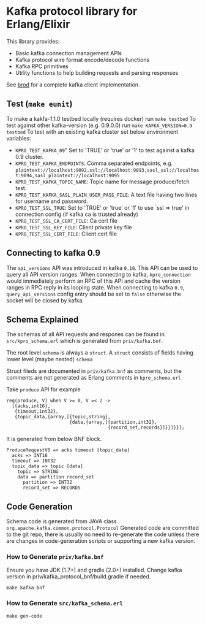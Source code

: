 # Kafka protocol library for Erlang/Elixir

This library provides:

* Basic kafka connection management APIs
* Kafka protocol wire format encode/decode functions
* Kafka RPC primitives
* Utility functions to help building requests and parsing responses

See [brod](https://github.com/klarna/brod) for a complete kafka client implementation.

## Test (`make eunit`)

To make a kakfa-1.1.0 testbed locally (requires docker) run `make testbed`
To test against other kafka-version (e.g. 0.9.0.0) run `make KAFKA_VERSION=0.9 testbed`
To test with an existing kafka cluster set below environment variables:

- `KPRO_TEST_KAFKA_09`" Set to 'TRUE' or 'true' or '1' to test against a kafka 0.9 cluster.
- `KPRO_TEST_KAFKA_ENDPOINTS`: Comma separated endpoints, e.g. `plaintext://localhost:9092,ssl://localhost:9093,sasl_ssl://localhost:9094,sasl_plaintext://localhost:9095`
- `KPRO_TEST_KAFKA_TOPIC_NAME`: Topic name for message produce/fetch test.
- `KPRO_TEST_KAFKA_SASL_PLAIN_USER_PASS_FILE`: A text file having two lines for username and password.
- `KPRO_TEST_SSL_TRUE`: Set to 'TRUE' or 'true' or '1' to use `ssl => true' in connection config (if kafka ca is trusted already)
- `KPRO_TEST_SSL_CA_CERT_FILE`: Ca cert file
- `KPRO_TEST_SSL_KEY_FILE`: Client private key file
- `KPRO_TEST_SSL_CERT_FILE`: Client cert file

## Connecting to kafka 0.9

The `api_versions` API was introduced in kafka `0.10`.
This API can be used to query all API version ranges.
When connecting to kafka, `kpro_connection` would immediately perform an RPC of this API
and cache the version ranges in RPC reply in its looping state.
When connecting to kafka `0.9`, `query_api_versions` config entry should be set to `false`
otherwise the socket will be closed by kafka.

## Schema Explained

The schemas of all API requests and respones can be found in `src/kpro_schema.erl`
which is generated from `priv/kafka.bnf`.

The root level `schema` is always a `struct`.
A `struct` consists of fields having lower level (maybe nested) `schema`

Struct fileds are documented in `priv/kafka.bnf` as comments,
but the comments are not generated as Erlang comments in `kpro_schema.erl`

Take `produce` API for example

```
req(produce, V) when V >= 0, V =< 2 ->
  [{acks,int16},
   {timeout,int32},
   {topic_data,{array,[{topic,string},
                       {data,{array,[{partition,int32},
                                     {record_set,records}]}}]}}];
```

It is generated from below BNF block.

```
ProduceRequestV0 => acks timeout [topic_data]
  acks => INT16
  timeout => INT32
  topic_data => topic [data]
    topic => STRING
    data => partition record_set
      partition => INT32
      record_set => RECORDS
```

## Code Generation

Schema code is generated from JAVA class `org.apache.kafka.common.protocol.Protocol`
Generated code are committed to the git repo, there is usually no need to re-generate
the code unless there are changes in code-generation scripts or supporting a new kafka version.

### How to Generate `priv/kafka.bnf`

Ensure you have JDK (1.7+) and gradle (2.0+) installed.
Change kafka version in priv/kafka_protocol_bnf/build.gradle if needed.

```
make kafka-bnf
```

### How to Generate `src/kafka_schema.erl`

```
make gen-code
```
